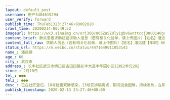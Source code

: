 ```yaml
---
layout: default_post
username: 用户5484615294
user_verify: forward
publish_time: ThuFeb1323:27:46+08002020
crawl_time: 20200214-00:49:52
imageurl: https://wx3.sinaimg.cn/orj360/005ZaSZ0ly1gbv6wnttccj30u0140go4.jpg
content_brief: 肺炎患者求助超话求助人信息（若有相关化验单，请上传图片）【姓名】潘远建【年龄】66【所在城市】武汉市【所在小区、社区】长丰社区 武汉市桥口区古田四路长丰大道丰华园小区11栋2单元202【患病时间】2月10日【联系方式】●●●【其他紧急联系人】●●●【病情描述】已在社区登 ...全文
content_full_raw: 求助人信息（若有相关化验单，请上传图片）【姓名】潘远建【年龄】66【所在城市】武汉市【所在小区、社区】长丰社区武汉市桥口区古田四路长丰大道丰华园小区11栋2单元202【患病时间】2月10日【联系方式】●●●【其他紧急联系人】●●●【病情描述】已在社区登记，10号检查双肺感染，13号安排隔离点，期间进食困难，持续发热，在隔离点检测血氧饱和度偏低，隔离点无法安置，由于在去隔离点是来回步行了一个多小时，回家后开始出现呼吸困难缺氧症状，社区也不给联系病床，病人呼吸困难，急需送往医院救治，希望政府能够按照“应收则收，应治则治”的要求收治危重病人，不要再让生命输在救治的起跑线上了，目前病情还在加剧中，家中无人照顾一人在家非常危险。
status_url: https://m.weibo.cn/status/4471649011053143
name_: 潘远建
age_: 66
city_: 武汉市
address_: 长丰社区武汉市桥口区古田四路长丰大道丰华园小区11栋2单元202
since_: 2月10日
tel_: ●●●
tel2_: ●●●
desc_: 已在社区登记，10号检查双肺感染，13号安排隔离点，期间进食困难，持续发热，在隔离点检测血氧饱和度偏低，隔离点无法安置，由于在去隔离点是来回步行了一个多小时，回家后开始出现呼吸困难缺氧症状，社区也不给联系病床，病人呼吸困难，急需送往医院救治，希望政府能够按照“应收则收，应治则治”的要求收治危重病人，不要再让生命输在救治的起跑线上了，目前病情还在加剧中，家中无人照顾一人在家非常危险。
publish_timestamp: 2020-02-13 23:27:46+08:00
---
```

